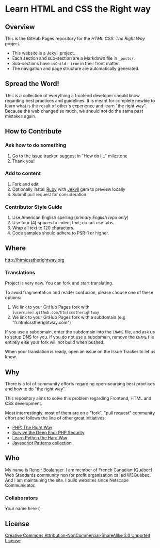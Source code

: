 # Learn HTML and CSS the Right way

## Overview

This is the GitHub Pages repository for the _HTML CSS: The Right Way_ project.

* This website is a Jekyll project.
* Each section and sub-section are a Markdown file in `_posts/`.
* Sub-sections have `isChild: true` in their front matter.
* The navigation and page structure are automatically generated.

## Spread the Word!

This is a collection of everything a frontend developer should know regarding best practices and guidelines. It is meant for complete newbie to learn what is the result of other's experience and learn "the right way". Because the web changed so much, we should not do the same past mistakes again.

## How to Contribute

### Ask how to do something
1. Go to the [issue tracker, suggest in "How do I..." milestone](https://github.com/renoirb/htmlcsstherightway/issues?milestone=1)
2. Thank you!

### Add to content
1. Fork and edit
2. Optionally install [Ruby](https://rvm.io/rvm/install/) with [Jekyll](https://github.com/mojombo/jekyll/) gem to preview locally
3. Submit pull request for consideration

### Contributor Style Guide

1. Use American English spelling (*primary English repo only*)
2. Use four (4) spaces to indent text; do not use tabs.
3. Wrap all text to 120 characters.
4. Code samples should adhere to PSR-1 or higher.

## Where

<http://htmlcsstherightway.org>

### Translations

Project is very new. You can fork and start translating.

To avoid fragmentation and reader confusion, please choose one of these options:

1. We link to your GitHub Pages fork with `[username].github.com/htmlcsstherightway`
2. We link to your GitHub Pages fork with a subdomain (e.g. "fr.htmlcsstherightway.com")

If you use a subdomain, enter the subdomain into the `CNAME` file, and ask us to setup DNS for you. If you do not use a subdomain, remove the `CNAME` file entirely else your fork will not build when pushed.

When your translation is ready, open an issue on the Issue Tracker to let us know.

## Why

There is a lot of community efforts regarding open-sourcing best practices and how to do "the right way".

This repository aims to solve this problem regarding Frontend, HTML and CSS development.

Most interrestingly, most of them are on a "fork", "pull request" community effort and follows the line of other great initiatives: 

* [PHP: The Right Way](http://www.phptherightway.com/)
* [Survive the Deep End: PHP Security](http://phpsecurity.readthedocs.org/en/latest/index.html)
* [Learn Python the Hard Way](http://learnpythonthehardway.org/)
* [Javascript Patterns collection](http://shichuan.github.com/javascript-patterns/)


## Who

My name is [Renoir Boulanger](http://twitter.com/renoirb). I am member of French Canadian (Québec) Web Standards community non for profit organization called W3Québec. And I am maintaining the site. I build websites since Netscape Communicator.


### Collaborators

Your name here :)


## License

[Creative Commons Attribution-NonCommercial-ShareAlike 3.0 Unported License](http://creativecommons.org/licenses/by-nc-sa/3.0/)

